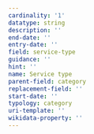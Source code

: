 ```yaml
---
cardinality: '1'
datatype: string
description: ''
end-date: ''
entry-date: ''
field: service-type
guidance: ''
hint: ''
name: Service type
parent-field: category
replacement-field: ''
start-date: ''
typology: category
uri-template: ''
wikidata-property: ''
---
```

